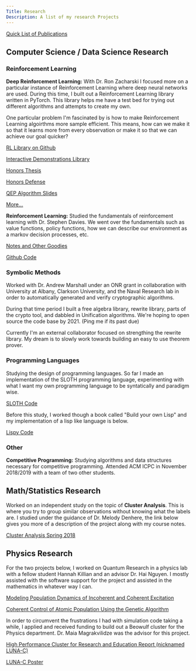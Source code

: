 ```yaml
---
Title: Research
Description: A list of my research Projects
---
```


[Quick List of Publications](publications)

## Computer Science / Data Science Research

### Reinforcement Learning

**Deep Reinforcement Learning:** With Dr. Ron Zacharski I focused more on a particular instance of Reinforcement Learning where deep neural networks are used. During this time, I built out a Reinforcement Learning library written in PyTorch. This library helps me have a test bed for trying out different algorithms and attempts to create my own.

One particular problem I'm fascinated by is how to make Reinforcement Learning algoirthms more sample efficient. This means, how can we make it so that it learns more from every observation or make it so that we can achieve our goal quicker?

[RL Library on Github](https://github.com/brandon-rozek/rltorch)

[Interactive Demonstrations Library](https://github.com/brandon-rozek/gyminteract)

[Honors Thesis](/files/research/honorsthesis.pdf)

[Honors Defense](/files/research/ExpeditedLearningInteractiveDemo.pptx)

[QEP Algorithm Slides](/files/research/QEP.pptx)

[More...](deepreinforcementlearning)

**Reinforcement Learning:** Studied the fundamentals of reinforcement learning with Dr. Stephen Davies. We went over the fundamentals such as value functions, policy functions, how we can describe our environment as a markov decision processes, etc.

[Notes and Other Goodies](reinforcementlearning)

[Github Code](https://github.com/brandon-rozek/ReinforcementLearning)


### Symbolic Methods
Worked with Dr. Andrew Marshall under an ONR grant in collaboration with University at Albany, Clarkson University, and the Naval Research lab in order to automatically generated and verify cryptographic algorithms.

During that time period I built a free algebra library, rewrite library, parts of the crypto tool, and dabbled in Unification algorithms. We're hoping to open source the code base by 2021. (Ping me if its past due)

Currently I'm an external collaborator focused on strengthing the rewrite library. My dream is to slowly work towards building an easy to use theorem prover.

### Programming Languages

Studying the design of programming languages. So far I made an implementation of the SLOTH programming language, experimenting with what I want my own programming language to be syntatically and paradigm wise.

[SLOTH Code](https://github.com/brandon-rozek/SLOTH)

Before this study, I worked though a book called "Build your own Lisp" and my implementation of a lisp like language is below.

[Lispy Code](https://github.com/brandon-rozek/lispy)

### Other

**Competitive Programming:** Studying algorithms and data structures necessary for competitive programming. Attended ACM ICPC in November 2018/2019 with a team of two other students.

## Math/Statistics Research

Worked on an independent study on the topic of **Cluster Analysis**. This is where you try to group similar observations without knowing what the labels are.
I studied under the guidance of Dr. Melody Denhere, the link below gives you more of a description of the project along with my course notes.

[Cluster Analysis Spring 2018](clusteranalysis)

## Physics Research

For the two projects below, I worked on Quantum Research in a physics lab with a fellow student Hannah Killian and an advisor Dr. Hai Nguyen. I mostly assisted with the software support for the project and assisted in the mathematics in whatever way I can.

[Modeling Population Dynamics of Incoherent and Coherent Excitation](/files/research/modellingpopulationdynamics.pdf)

[Coherent Control of Atomic Population Using the Genetic Algorithm](/files/research/coherentcontrolofatomicpopulation.pdf)


In order to circumvent the frustrations I had with simulation code taking a while, I applied and received funding to build out a Beowulf cluster for the Physics department. Dr. Maia Magrakvilidze was the advisor for this project.

[High Performance Cluster for Research and Education Report (nicknamed LUNA-C)](/files/research/LUNAC.pdf)

[LUNA-C Poster](/files/research/LUNACposter.pdf)

